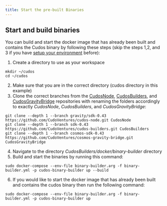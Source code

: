 ```yaml
---
title: Start the pre-built Binaries
---
```


## Start and build binaries

You can build and start the docker image that has already been built and contains the Cudos binary by following these steps (skip the steps 1,2, and 3 if you have [setup your environment](/build/prerequisites.html) before):
1. Create a directory to use as your workspace
```
mkdir ~/cudos
cd ~/cudos
```
2. Make sure that you are in the correct directory (cudos directory in this example)
3. Clone the correct branches from the [CudosNode](https://github.com/CudoVentures/cudos-node), [CudosBuilders](https://github.com/CudoVentures/cudos-builders), and [CudosGravityBridge](https://github.com/CudoVentures/cosmos-gravity-bridge) repositories with renaming the folders accordingly to exactly _CudosNode_, _CudosBuilders_, and _CudosGravityBridge_:
```
git clone --depth 1 --branch gravity/sdk-0.43 https://github.com/CudoVentures/cudos-node.git CudosNode
git clone --depth 1 --branch sdk-0.43  https://github.com/CudoVentures/cudos-builders.git CudosBuilders
git clone --depth 1 --branch cosmos-sdk-0.43 https://github.com/CudoVentures/cosmos-gravity-bridge.git CudosGravityBridge
```
4. Navigate to the directory _CudosBuilders/docker/binary-builder_ directory
5. Build and start the binaries by running this command:
```
sudo docker-compose --env-file binary-builder.arg -f binary-builder.yml -p cudos-binary-builder up --build
```
6. If you would like to start the docker image that has already been built and contains the cudos binary then run the following command:
```
sudo docker-compose --env-file binary-builder.arg -f binary-builder.yml -p cudos-binary-builder up
```
